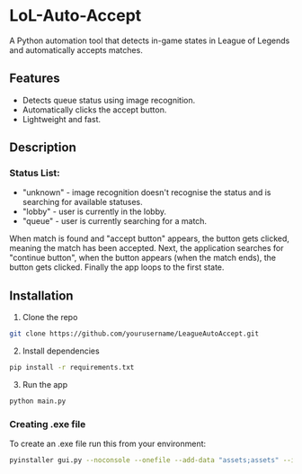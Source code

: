 # LoL-Auto-Accept
A Python automation tool that detects in-game states in League of Legends and automatically accepts matches.


## Features
- Detects queue status using image recognition.
- Automatically clicks the accept button.
- Lightweight and fast.

## Description
### Status List:
- "unknown" - image recognition doesn't recognise the status and is searching for available statuses.
- "lobby" - user is currently in the lobby.
- "queue" - user is currently searching for a match.

When match is found and "accept button" appears, the button gets clicked, meaning the match has been accepted.
Next, the application searches for "continue button", when the button appears (when the match ends), the button gets clicked.
Finally the app loops to the first state.

## Installation

1. Clone the repo
```bash
git clone https://github.com/yourusername/LeagueAutoAccept.git
```
2. Install dependencies
```bash
pip install -r requirements.txt
```
3. Run the app
```bash
python main.py
```
### Creating .exe file
To create an .exe file run this from your environment:
```bash
pyinstaller gui.py --noconsole --onefile --add-data "assets;assets" --icon=assets/x9_icon2.ico
```
